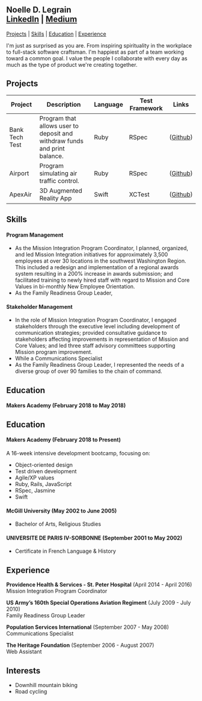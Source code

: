 ## Noelle D. Legrain<br>[LinkedIn](https://www.linkedin.com/in/noelle-l-bab91a160/) | [Medium](https://medium.com/@noellelegrain)

[Projects](#projects) | [Skills](#skills) | [Education](#education) | [Experience](#experience)

I'm just as surprised as you are. From inspiring spirituality in the workplace to full-stack software craftsman. I'm happiest as part of a team working toward a common goal. I value the people I collaborate with every day as much as the type of product we're creating together.

## Projects

| Project | Description | Language | Test Framework | Links |
|-------------|-------------|-------------|-------------|-------------|
| Bank Tech Test | Program that allows user to deposit and withdraw funds and print balance. | Ruby | RSpec | ([Github](https://github.com/NoelleDL/BankTechTestPractice)) |
| Airport | Program simulating air traffic control. | Ruby | RSpec | ([Github](https://github.com/NoelleDL/airport_challenge)) |
| ApexAir | 3D Augmented Reality App | Swift | XCTest | ([Github](https://github.com/NoelleDL/ApexAir )) |

## Skills

#### Program Management

* As the Mission Integration Program Coordinator, I planned, organized, and led Mission Integration initiatives for approximately 3,500 employees at over 30 locations in the southwest Washington Region. This included a redesign and implementation of a regional awards system resulting in a 200% increase in awards submission; and facilitated training to newly hired staff with regard to Mission and Core Values in bi-monthly New Employee Orientation.
* As the Family Readiness Group Leader,

#### Stakeholder Management

*  In the role of Mission Integration Program Coordinator, I engaged stakeholders through the executive level including development of communication strategies; provided consultative guidance to stakeholders affecting improvements in representation of Mission and Core Values; and led three staff advisory committees supporting Mission program improvement.
* While a Communications Specialist
* As the Family Readiness Group Leader, I represented the needs of a diverse group of over 90 families to the chain of command.

## Education

#### Makers Academy (February 2018 to May 2018)

## Education

#### Makers Academy (February 2018 to Present)

A 16-week intensive development bootcamp, focusing on:

- Object-oriented design
- Test driven development
- Agile/XP values
- Ruby, Rails, JavaScript
- RSpec, Jasmine
- Swift

#### McGill University (May 2002 to June 2005)

- Bachelor of Arts, Religious Studies

#### UNIVERSITE DE PARIS IV-SORBONNE (September 2001 to May 2002)

- Certificate in French Language & History

## Experience

**Providence Health & Services - St. Peter Hospital** (April 2014 - April 2016)    
Mission Integration Program Coordinator

**US Army’s 160th Special Operations Aviation Regiment** (July 2009 - July 2010)   
Family Readiness Group Leader

**Population Services International** (September 2007 - May 2008)<br>
Communications Specialist

**The Heritage Foundation** (September 2006 - August 2007)<br>
Web Assistant


## Interests
- Downhill mountain biking
- Road cycling
